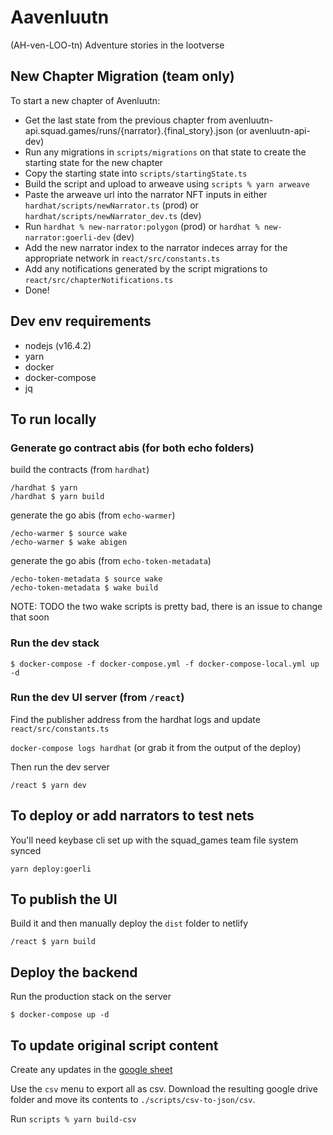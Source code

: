 # Aavenluutn
(AH-ven-LOO-tn)
Adventure stories in the lootverse

## New Chapter Migration (team only)
To start a new chapter of Avenluutn:
- Get the last state from the previous chapter from avenluutn-api.squad.games/runs/{narrator}.{final_story}.json (or avenluutn-api-dev)
- Run any migrations in `scripts/migrations` on that state to create the starting state for the new chapter
- Copy the starting state into `scripts/startingState.ts` 
- Build the script and upload to arweave using `scripts % yarn arweave`
- Paste the arweave url into the narrator NFT inputs in either `hardhat/scripts/newNarrator.ts` (prod) or `hardhat/scripts/newNarrator_dev.ts` (dev)
- Run `hardhat % new-narrator:polygon` (prod) or `hardhat % new-narrator:goerli-dev` (dev)
- Add the new narrator index to the narrator indeces array for the appropriate network in `react/src/constants.ts`
- Add any notifications generated by the script migrations to `react/src/chapterNotifications.ts`
- Done!

## Dev env requirements

* nodejs (v16.4.2)
* yarn
* docker
* docker-compose
* jq

## To run locally

### Generate go contract abis (for both echo folders)

build the contracts (from `hardhat`)

```
/hardhat $ yarn
/hardhat $ yarn build
```

generate the go abis (from `echo-warmer`)

```
/echo-warmer $ source wake
/echo-warmer $ wake abigen
```

generate the go abis (from `echo-token-metadata`)

```
/echo-token-metadata $ source wake
/echo-token-metadata $ wake build
```

NOTE: TODO the two wake scripts is pretty bad, there is an issue to change that soon

### Run the dev stack

`$ docker-compose -f docker-compose.yml -f docker-compose-local.yml up -d`

### Run the dev UI server (from `/react`)

Find the publisher address from the hardhat logs and update
`react/src/constants.ts`

`docker-compose logs hardhat` (or grab it from the output of the deploy)

Then run the dev server

`/react $ yarn dev`

## To deploy or add narrators to test nets

You'll need keybase cli set up with the squad_games team file system synced

`yarn deploy:goerli`

## To publish the UI

Build it and then manually deploy the `dist` folder to netlify

`/react $ yarn build`

## Deploy the backend

Run the production stack on the server

`$ docker-compose up -d`

## To update original script content
Create any updates in the [google sheet](https://docs.google.com/spreadsheets/d/1DWWUHyOv52j-nAPIGqscrVhzreicduFSnOR7B9Q1pRs/edit#gid=649398435)

Use the `csv` menu to export all as csv. Download the resulting google drive folder and move its contents to `./scripts/csv-to-json/csv`.

Run `scripts % yarn build-csv`
